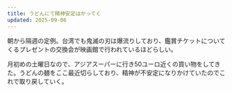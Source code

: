 ```yaml
---
title: うどんにて精神安定はかってく
updated: 2025-09-06
---
```

朝から隔週の定例。台湾でも鬼滅の刃は爆流りしており、鑑賞チケットについてくるプレゼントの交換会が映画館で行われているほどらしい。

月初めの土曜日なので、アジアスーパーに行き50ユーロ近くの買い物をしてきた。うどんの麺をここ最近切らしており、精神が不安定になりかけていたのでこれで取り戻していく。